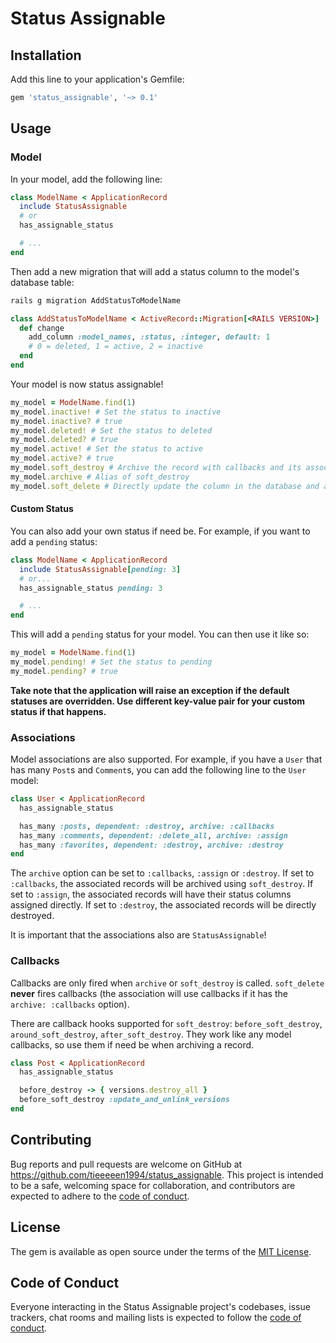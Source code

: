 # Status Assignable

## Installation

Add this line to your application's Gemfile:

```ruby
gem 'status_assignable', '~> 0.1'
```

## Usage

### Model

In your model, add the following line:

```ruby
class ModelName < ApplicationRecord
  include StatusAssignable
  # or
  has_assignable_status

  # ...
end
```

Then add a new migration that will add a status column to the model's database table:

```bash
rails g migration AddStatusToModelName
```

```ruby
class AddStatusToModelName < ActiveRecord::Migration[<RAILS VERSION>]
  def change
    add_column :model_names, :status, :integer, default: 1
    # 0 = deleted, 1 = active, 2 = inactive
  end
end
```

Your model is now status assignable!

```ruby
my_model = ModelName.find(1)
my_model.inactive! # Set the status to inactive
my_model.inactive? # true
my_model.deleted! # Set the status to deleted
my_model.deleted? # true
my_model.active! # Set the status to active
my_model.active? # true
my_model.soft_destroy # Archive the record with callbacks and its associations
my_model.archive # Alias of soft_destroy
my_model.soft_delete # Directly update the column in the database and also update its associations
```

#### Custom Status

You can also add your own status if need be. For example, if you want to add a `pending` status:

```ruby
class ModelName < ApplicationRecord
  include StatusAssignable[pending: 3]
  # or...
  has_assignable_status pending: 3

  # ...
end
```

This will add a `pending` status for your model. You can then use it like so:

```ruby
my_model = ModelName.find(1)
my_model.pending! # Set the status to pending
my_model.pending? # true
```

**Take note that the application will raise an exception if the default statuses are overridden. Use different key-value pair for your custom status if that happens.**

### Associations

Model associations are also supported. For example, if you have a `User` that has many `Post`s and `Comment`s, you can add the following line to the `User` model:

```ruby
class User < ApplicationRecord
  has_assignable_status

  has_many :posts, dependent: :destroy, archive: :callbacks
  has_many :comments, dependent: :delete_all, archive: :assign
  has_many :favorites, dependent: :destroy, archive: :destroy
end
```

The `archive` option can be set to `:callbacks`, `:assign` or `:destroy`. If set to `:callbacks`, the associated records will be archived using `soft_destroy`. If set to `:assign`, the associated records will have their status columns assigned directly. If set to `:destroy`, the associated records will be directly destroyed.

It is important that the associations also are `StatusAssignable`!

### Callbacks

Callbacks are only fired when `archive` or `soft_destroy` is called. `soft_delete` **never** fires callbacks (the association will use callbacks if it has the `archive: :callbacks` option).

There are callback hooks supported for `soft_destroy`: `before_soft_destroy`, `around_soft_destroy`, `after_soft_destroy`. They work like any model callbacks, so use them if need be when archiving a record.

```ruby
class Post < ApplicationRecord
  has_assignable_status

  before_destroy -> { versions.destroy_all }
  before_soft_destroy :update_and_unlink_versions
end
```

## Contributing

Bug reports and pull requests are welcome on GitHub at https://github.com/tieeeeen1994/status_assignable. This project is intended to be a safe, welcoming space for collaboration, and contributors are expected to adhere to the [code of conduct](https://github.com/[USERNAME]/status_assignable/blob/master/CODE_OF_CONDUCT.md).

## License

The gem is available as open source under the terms of the [MIT License](https://opensource.org/licenses/MIT).

## Code of Conduct

Everyone interacting in the Status Assignable project's codebases, issue trackers, chat rooms and mailing lists is expected to follow the [code of conduct](https://github.com/[USERNAME]/status_assignable/blob/master/CODE_OF_CONDUCT.md).

